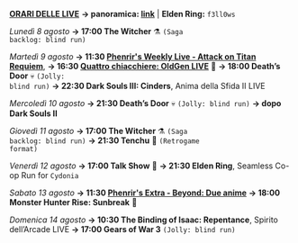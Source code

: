 <b><u>ORARI DELLE LIVE</u></b>
<b>→ panoramica: <a href="https://trello.com/b/iKwdSGf3/sabaku">link</a></b> | <b>Elden Ring:</b> <code>f3ll0ws</code>

<i>Lunedì 8 agosto</i>
<b>→ 17:00 The Witcher</b> ⚗️ <code>(Saga backlog: blind run)</code>

<i>Martedì 9 agosto</i>
<b>→ 11:30 <a href="https://www.twitch.tv/phenrir_mailoki">Phenrir's Weekly Live - Attack on Titan Requiem</a></b>, 
<b>→ 16:30 <a href="https://www.twitch.tv/oldgenproject">Quattro chiacchiere: OldGen LIVE</a></b> 💬
<b>→ 18:00 Death’s Door</b> 💀 <code>(Jolly: blind run)</code>
<b>→ 22:30 Dark Souls III: Cinders</b>, Anima della Sfida II LIVE

<i>Mercoledì 10 agosto</i>
<b>→ 21:30 Death’s Door</b> 💀 <code>(Jolly: blind run)</code>
<b>→ dopo Dark Souls II</b>

<i>Giovedì 11 agosto</i>
<b>→ 17:00 The Witcher</b> ⚗️ <code>(Saga backlog: blind run)</code>
<b>→ 21:30 Tenchu</b> 🥷 <code>(Retrogame format)</code>

<i>Venerdì 12 agosto</i>
<b>→ 17:00 Talk Show</b> 🎤
<b>→ 21:30 Elden Ring</b>, Seamless Co-op Run for <code>Cydonia</code>

<i>Sabato 13 agosto</i>
<b>→ 11:30 <a href="https://www.twitch.tv/phenrir_mailoki">Phenrir's Extra - Beyond: Due anime</a></b>
<b>→ 18:00 Monster Hunter Rise: Sunbreak</b> 👹

<i>Domenica 14 agosto</i>
<b>→ 10:30 The Binding of Isaac: Repentance</b>, Spirito dell’Arcade LIVE
<b>→ 17:00 Gears of War 3</b> <code>(Jolly: blind run)</code>
